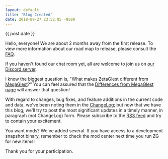 ```yaml
---
layout: default
title: "Blog Created"
date: 2018-09-27 23:52:05 -0500
---
```


{{ post.date }}

Hello, everyone! We are about 2 months away from the first release. To
view more information about our road map to release, please consult the
<a href="https://zetaglest.github.io/docs/faq.html#releasedate">FAQ</a>.

If you haven't found our chat room yet, all are welcome to join us on
<a href="https://discord.gg/WaAaXS7">our Discord server</a>.

I know the biggest question is, "What makes ZetaGlest different from <a
href="https://megaglest.org/">MegaGlest</a>?" You can feel assured that
the <a href="https://zetaglest.github.io/docs/differences.html">Differences
from MegaGlest page</a> will answer that question!

With regard to changes, bug fixes, and feature additions in the current
code and data, we've been noting them in the <a
href="https://github.com/ZetaGlest/zetaglest-source/blob/develop/ChangeLog.md">ChangeLog</a>;
but now that we have this blog, we'll try to post the most significant
updates in a timely manner, in paragraph (not ChangeLog) form. Please
subscribe to the <a href="https://zetaglest.github.io/feed.xml">RSS
feed</a> and try to contain your excitement.

You want mods? We've added several. If you have access to a development
snapshot binary, remember to check the mod center next time you run ZG for new
items!

Thank you for your participation.


